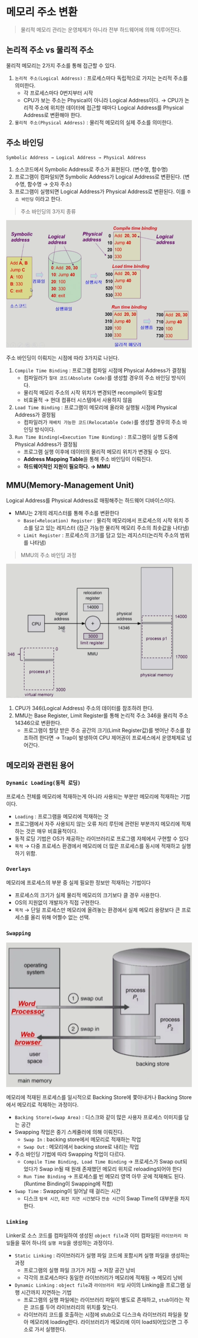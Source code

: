 # 메모리 주소 변환

> 물리적 메모리 관리는 운영체제가 아니라 전부 하드웨어에 의해 이루어진다.

## 논리적 주소 vs 물리적 주소

물리적 메모리는 2가지 주소를 통해 접근할 수 있다.

1. `논리적 주소(Logical Address)` : 프로세스마다 독립적으로 가지는 논리적 주소를 의미한다.
   * 각 프로세스마다 0번지부터 시작
   * CPU가 보는 주소는 Physical이 아니라 Logical Address이다. → CPU가 논리적 주소에 위치한 데이터에 접근할 때마다 Logical Address를 Physical Address로 변환해야 한다.
2. `물리적 주소(Physical Address)` : 물리적 메모리의 실제 주소를 의미한다.

## 주소 바인딩

```java
Symbolic Address → Logical Address → Physical Address
```

1. 소스코드에서 Symbolic Address로 주소가 표현된다. (변수명, 함수명)
2. 프로그램이 컴파일되면 Symbolic Address가 Logical Address로 변환된다. (변수명, 함수명 → 숫자 주소)
3. 프로그램이 실행되면 Logical Address가 Physical Address로 변환된다. 이를 `주소 바인딩` 이라고 한다.

> 주소 바인딩의 3가지 종류

![](<메모리 주소 변환/Untitled.png>)

주소 바인딩이 이뤄지는 시점에 따라 3가지로 나뉜다.

1. `Compile Time Binding` : 프로그램 컴파일 시점에 Physical Address가 결정됨
   * 컴파일러가 `절대 코드(Absolute Code)`를 생성할 경우의 주소 바인딩 방식이다.
   * 물리적 메모리 주소의 시작 위치가 변경되면 recompile이 필요함
   * 비효율적 → 현대 컴퓨터 시스템에서 사용하지 않음
2. `Load Time Binding` : 프로그램이 메모리에 올라와 실행될 시점에 Physical Address가 결정됨
   * 컴파일러가 `재배치 가능한 코드(Relocatable Code)`를 생성할 경우의 주소 바인딩 방식이다.
3. `Run Time Binding(=Execution Time Binding)` : 프로그램이 실행 도중에 Physical Address가 결정됨
   * 프로그램 실행 이후에 데이터의 물리적 메모리 위치가 변경될 수 있다.
   * **Address Mapping Table**을 통해 주소 바인딩이 이뤄진다.
   * **하드웨어적인 지원이 필요하다. → MMU**

## MMU(Memory-Management Unit)

Logical Address를 Physical Address로 매핑해주는 하드웨어 디바이스이다.

* MMU는 2개의 레지스터를 통해 주소를 변환한다
  * `Base(=Relocation) Register` : 물리적 메모리에서 프로세스의 시작 위치 주소를 담고 있는 레지스터 (접근 가능한 물리적 메모리 주소의 최솟값을 나타냄)
  * `Limit Register` : 프로세스의 크기를 담고 있는 레지스터(논리적 주소의 범위를 나타냄)

> MMU의 주소 바인딩 과정

![](<메모리 주소 변환/Untitled 1.png>)

1. CPU가 346(Logical Address) 주소의 데이터를 참조하려 한다.
2. MMU는 Base Register, Limit Register를 통해 논리적 주소 346을 물리적 주소 14346으로 변환한다.
   * 프로그램이 할당 받은 주소 공간의 크기(Limit Register값)를 벗어난 주소를 참조하려 한다면 → Trap이 발생하여 CPU 제어권이 프로세스에서 운영체제로 넘어간다.

## 메모리와 관련된 용어

### `Dynamic Loading(동적 로딩)`

프로세스 전체를 메모리에 적재하는게 아니라 사용되는 부분만 메모리에 적재하는 기법이다.

* `Loading` : 프로그램을 메모리에 적재하는 것
* 프로그램에서 자주 사용되지 않는 오류 처리 루틴에 관련된 부분까지 메모리에 적재하는 것은 매우 비효율적이다.
* 동적 로딩 기법은 OS가 제공하는 라이브러리로 프로그램 자체에서 구현할 수 있다
* `목적` → 다중 프로세스 환경에서 메모리에 더 많은 프로세스를 동시에 적재하고 실행하기 위함.

### `Overlays`

메모리에 프로세스의 부분 중 실제 필요한 정보만 적재하는 기법이다

* 프로세스의 크기가 실제 물리적 메모리의 크기보다 클 경우 사용한다.
* OS의 지원없이 개발자가 직접 구현한다.
* `목적` → 단일 프로세스만 메모리에 올려놓는 환경에서 실제 메모리 용량보다 큰 프로세스를 올리 위해 어쩔수 없는 선택.

### `Swapping`

![](<메모리 주소 변환/Untitled 2.png>)

메모리에 적재된 프로세스를 일시적으로 Backing Store에 쫓아내거나 Backing Store에서 메모리로 적재하는 과정이다.

* `Backing Store(=Swap Area)` : 디스크와 같이 많은 사용자 프로세스 이미지를 담는 공간
* Swapping 작업은 중기 스케쥴러에 의해 이뤄진다.
  * `Swap In` : backing store에서 메모리로 적재하는 작업
  * `Swap Out` : 메모리에서 backing store로 내리는 작업
* 주소 바인딩 기법에 따라 Swapping 작업이 다르다.
  * `Compile Time Binding, Load Time Binding` → 프로세스가 Swap out되었다가 Swap in될 때 원래 존재했던 메모리 위치로 reloading되어야 한다
  * `Run Time Binding` → 프로세스를 빈 메모리 영역 아무 곳에 적재해도 된다. (Runtime Binding이 Swapping에 적합)
* `Swap Time` : Swapping이 일어날 때 걸리는 시간
  * 디스크 `탐색 시간`, `회전 지연 시간`보다 `전송 시간`이 Swap Time의 대부분을 차지한다.

### `Linking`

Linker로 소스 코드를 컴파일하여 생성된 `object file`과 이미 컴파일된 `라이브러리 파일`들을 묶어 하나의 `실행 파일`을 생성하는 과정이다.

* `Static Linking` : 라이브러리가 실행 파일 코드에 포함시켜 실행 파일을 생성하는 과정
  * 프로그램의 실행 파일 크기가 커짐 → 저장 공간 낭비
  * 각각의 프로세스마다 동일한 라이브러리가 메모리에 적재됨 → 메모리 낭비
* `Dynamic Linking` : `object file`과 `라이브러리 파일` 사이의 Linking을 프로그램 실행 시간까지 지연하는 기법
  * 프로그램의 실행 파일에는 라이브러리 파일이 별도로 존재하고, `stub`이라는 작은 코드를 두어 라이브러리의 위치를 찾는다.
  * 라이브러리 코드를 호출하는 시점에 stub으로 디스크속 라이브러리 파일을 찾아 메모리에 loading한다. 라이브러리가 메모리에 이미 load되어있으면 그 주소로 가서 실행한다.
